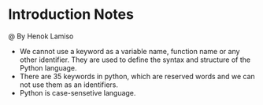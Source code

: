 # Introduction Notes 
@ By Henok Lamiso

- We cannot use a keyword as a variable name, function name or any other identifier. They are used to define the syntax and structure of the Python language.
- There are 35 keywords in python, which are reserved words and we can not use them as an identifiers.
- Python is case-sensetive language.